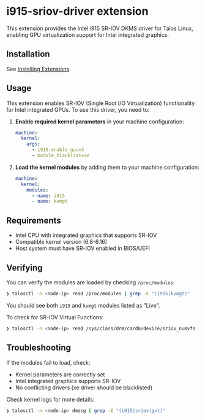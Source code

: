 # i915-sriov-driver extension

This extension provides the Intel i915 SR-IOV DKMS driver for Talos Linux, enabling GPU virtualization support for Intel integrated graphics.

## Installation

See [Installing Extensions](https://github.com/siderolabs/extensions#installing-extensions).

## Usage

This extension enables SR-IOV (Single Root I/O Virtualization) functionality for Intel integrated GPUs. To use this driver, you need to:

1. **Enable required kernel parameters** in your machine configuration:
   ```yaml
   machine:
     kernel:
       args:
         - i915.enable_guc=3
         - module_blacklist=xe
   ```

2. **Load the kernel modules** by adding them to your machine configuration:
   ```yaml
   machine:
     kernel:
       modules:
         - name: i915
         - name: kvmgt
   ```

## Requirements

- Intel CPU with integrated graphics that supports SR-IOV
- Compatible kernel version (6.8-6.16)
- Host system must have SR-IOV enabled in BIOS/UEFI

## Verifying

You can verify the modules are loaded by checking `/proc/modules`:

```bash
❯ talosctl -n <node-ip> read /proc/modules | grep -E "(i915|kvmgt)"
```

You should see both `i915` and `kvmgt` modules listed as "Live".

To check for SR-IOV Virtual Functions:
```bash
❯ talosctl -n <node-ip> read /sys/class/drm/card0/device/sriov_numvfs
```

## Troubleshooting

If the modules fail to load, check:
- Kernel parameters are correctly set
- Intel integrated graphics supports SR-IOV
- No conflicting drivers (xe driver should be blacklisted)

Check kernel logs for more details:
```bash
❯ talosctl -n <node-ip> dmesg | grep -E "(i915|sriov|gvt)"
```
